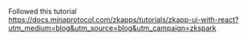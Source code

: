 Followed this tutorial
https://docs.minaprotocol.com/zkapps/tutorials/zkapp-ui-with-react?utm_medium=blog&utm_source=blog&utm_campaign=zkspark
